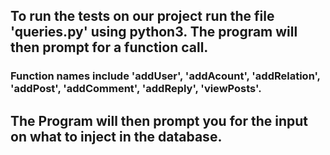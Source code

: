 ## To run the tests on our project run the file 'queries.py' using python3. The program will then prompt for a function call.
### Function names include 'addUser', 'addAcount', 'addRelation', 'addPost', 'addComment', 'addReply', 'viewPosts'.

## The Program will then prompt you for the input on what to inject in the database.
